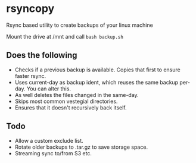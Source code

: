 # rsyncopy
Rsync based utility to create backups of your linux machine

Mount the drive at /mnt and call `bash backup.sh`

## Does the following
- Checks if a previous backup is available. Copies that first to ensure faster rsync.
- Uses current-day as backup ident, which reuses the same backup per-day. You can alter this.
- As well deletes the files changed in the same-day.
- Skips most common vestegial directories.
- Ensures that it doesn't recursively back itself.

## Todo
- Allow a custom exclude list.
- Rotate older backups to .tar.gz to save storage space.
- Streaming sync to/from S3 etc.
